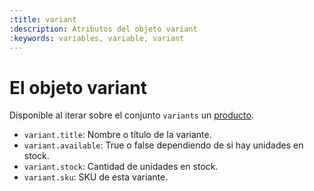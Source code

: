 ```yaml
---
:title: variant
:description: Atributos del objeto variant
:keywords: variables, variable, variant
---
```


# El objeto variant

Disponible al iterar sobre el conjunto <code>variants</code> un <a href="/es/diseno/sintaxis/variables/product">producto</a>.

<ul>
  <li><code>variant.title</code>: Nombre o título de la variante.</li>
  <li><code>variant.available</code>: True o false dependiendo de si hay unidades en stock.</li>
  <li><code>variant.stock</code>: Cantidad de unidades en stock.</li>
  <li><code>variant.sku</code>: SKU de esta variante.</li>
</ul>
